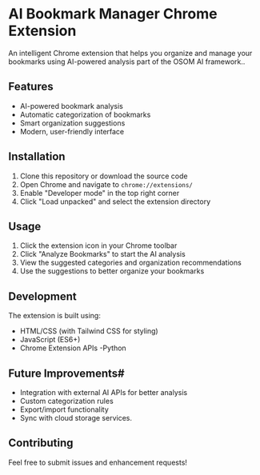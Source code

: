 # AI Bookmark Manager Chrome Extension

An intelligent Chrome extension that helps you organize and manage your bookmarks using AI-powered analysis part of the OSOM AI framework..

## Features

- AI-powered bookmark analysis
- Automatic categorization of bookmarks
- Smart organization suggestions
- Modern, user-friendly interface

## Installation

1. Clone this repository or download the source code
2. Open Chrome and navigate to `chrome://extensions/`
3. Enable "Developer mode" in the top right corner
4. Click "Load unpacked" and select the extension directory

## Usage

1. Click the extension icon in your Chrome toolbar
2. Click "Analyze Bookmarks" to start the AI analysis
3. View the suggested categories and organization recommendations
4. Use the suggestions to better organize your bookmarks

## Development

The extension is built using:
- HTML/CSS (with Tailwind CSS for styling)
- JavaScript (ES6+)
- Chrome Extension APIs
-Python 

## Future Improvements#

- Integration with external AI APIs for better analysis
- Custom categorization rules
- Export/import functionality
- Sync with cloud storage services.

## Contributing

Feel free to submit issues and enhancement requests!
